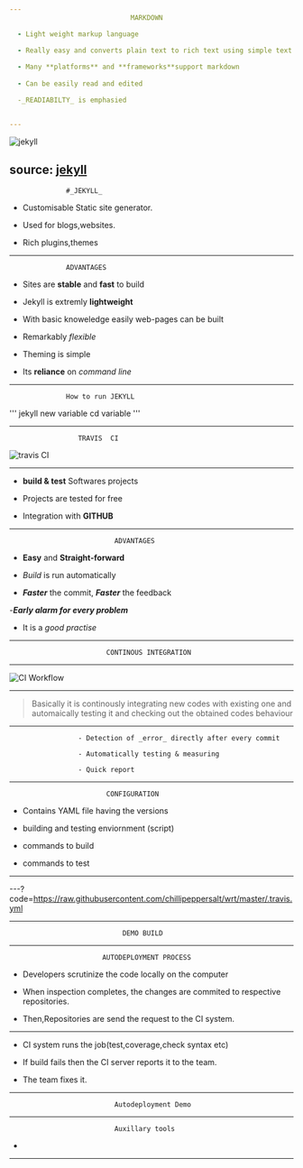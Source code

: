 ```yaml
---
                              MARKDOWN

  - Light weight markup language

  - Really easy and converts plain text to rich text using simple text editor
  
  - Many **platforms** and **frameworks**support markdown
 
  - Can be easily read and edited

  -_READIABILTY_ is emphasied 


---
```


![jekyll](https://talk.jekyllrb.com/uploads/jekyllrb/original/1X/4f9bd5334246d33651e846aed812280fbff586ba.png)

source: [jekyll](https://talk.jekyllrb.com/uploads/jekyllrb/original/1X/4f9bd5334246d33651e846aed812280fbff586ba.png)
---
                  #_JEKYLL_
 
- Customisable Static site generator. 

- Used  for  blogs,websites.

- Rich plugins,themes
---
             
      
                  ADVANTAGES 


  
  
  - Sites are **stable** and **fast** to build
  
  - Jekyll is extremly **lightweight**
 
  - With basic knoweledge easily web-pages can be built

  - Remarkably _flexible_
  
  - Theming is simple
 
  - Its **reliance** on _command line_ 

---

 
                  How to run JEKYLL

'''
jekyll new variable
cd variable
'''


<script type="text/javascript" src="https://asciinema.org/a/udsMXGk6bcThZSQrpmsiWM5ij.js" id="asciicast-udsMXGk6bcThZSQrpmsiWM5ij" async></script>

      
<!--![video](https://asciinema.org/a/udsMXGk6bcThZSQrpmsiWM5ij)
     -->          

---
    
                     TRAVIS  CI

![travis CI](https://logz.io/wp-content/uploads/2016/02/travis-ci.jpg)


---
          
       
  -  **build & test** Softwares projects 

  - Projects are tested for free
   
  - Integration with **GITHUB** 
 
---
                              ADVANTAGES
  
  - **Easy** and **Straight-forward**
  
  - _Build_ is run automatically

  - **_Faster_** the commit, **_Faster_** the feedback

  -**_Early alarm for every problem_**

  - It is a _good practise_

  
---

                            CONTINOUS INTEGRATION
---
![CI Workflow](http://www.retrieverconsulting.com/Continuous%20Integration%20Workflow.jpg)

---



   >Basically it is  continously integrating new codes with existing one and automaically testing it and checking out the obtained codes behaviour
---
                     - Detection of _error_ directly after every commit 

                     - Automatically testing & measuring
                     
                     - Quick report


---

                            CONFIGURATION

- Contains YAML file having the versions
  
- building and testing enviornment
               (script)
- commands to build 
                
- commands to test 

             

---


---?code=https://raw.githubusercontent.com/chillipeppersalt/wrt/master/.travis.yml
                            

---
                                DEMO BUILD


---
                           AUTODEPLOYMENT PROCESS
   
                               
- Developers scrutinize the code locally on the computer

- When inspection completes, the changes are commited to respective repositories.

- Then,Repositories are send the request to the CI system.
---


- CI system runs the job(test,coverage,check syntax etc)
 
- If build fails then the CI server reports it to the team.
    
- The team fixes it.
---


                              Autodeployment Demo

---
                              Auxillary tools
- 
---



